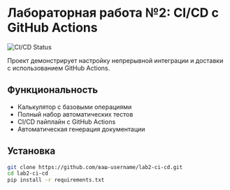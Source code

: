 # Лабораторная работа №2: CI/CD с GitHub Actions

![CI/CD Status](https://github.com/ваш-username/lab2-ci-cd/actions/workflows/ci-cd.yml/badge.svg)

Проект демонстрирует настройку непрерывной интеграции и доставки с использованием GitHub Actions.

## Функциональность

- Калькулятор с базовыми операциями
- Полный набор автоматических тестов
- CI/CD пайплайн с GitHub Actions
- Автоматическая генерация документации

## Установка

```bash
git clone https://github.com/ваш-username/lab2-ci-cd.git
cd lab2-ci-cd
pip install -r requirements.txt